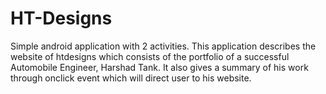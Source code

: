 # HT-Designs

Simple android application with 2 activities. This application describes the website of htdesigns which consists of the portfolio of a successful Automobile Engineer, Harshad Tank. It also gives a summary of his work through onclick event which will direct user to his website.
